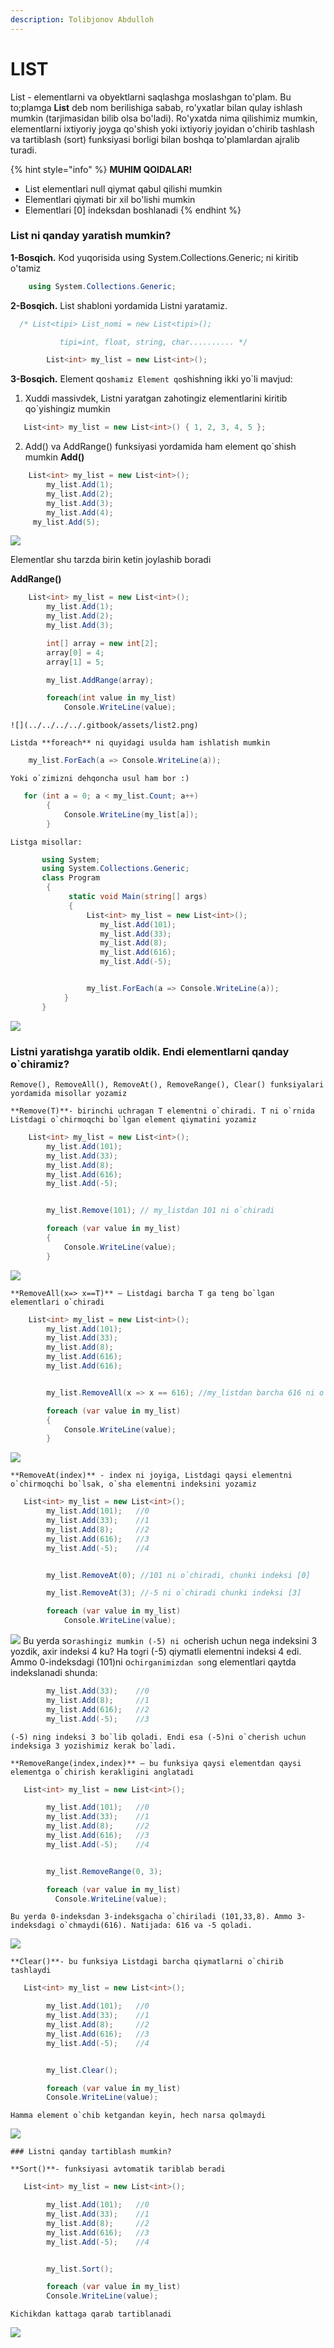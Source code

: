 ```yaml
---
description: Tolibjonov Abdulloh
---
```


# LIST

List - elementlarni va obyektlarni saqlashga moslashgan to'plam. Bu to;plamga **List** deb nom berilishiga sabab, ro'yxatlar bilan qulay ishlash mumkin (tarjimasidan bilib olsa bo'ladi). Ro'yxatda nima qilishimiz mumkin, elementlarni ixtiyoriy joyga qo'shish yoki ixtiyoriy joyidan o'chirib tashlash va tartiblash (sort) funksiyasi borligi bilan boshqa to'plamlardan ajralib turadi. 

{% hint style="info" %}
**MUHIM QOIDALAR!**
-	List elementlari null qiymat qabul qilishi mumkin
-	Elementlari qiymati bir xil bo'lishi mumkin
-	Elementlari [0] indeksdan boshlanadi
{% endhint %}

### List ni qanday yaratish mumkin?

**1-Bosqich.** Kod yuqorisida using System.Collections.Generic; ni kiritib o'tamiz

```csharp
    using System.Collections.Generic;
```

**2-Bosqich.** List<T> shabloni yordamida Listni yaratamiz.
  
```csharp
  /* List<tipi> List_nomi = new List<tipi>(); 

           tipi=int, float, string, char.......... */

        List<int> my_list = new List<int>();
```
  
**3-Bosqich.** Element qo`shamiz
  Element qo`shishning ikki yo`li mavjud:
   1) Xuddi massivdek, Listni yaratgan zahotingiz elementlarini kiritib qo`yishingiz mumkin
 ```csharp
    List<int> my_list = new List<int>() { 1, 2, 3, 4, 5 };
 ```
   2) Add() va AddRange() funksiyasi yordamida ham element qo`shish mumkin
    **Add()**
```csharp    
    List<int> my_list = new List<int>();
        my_list.Add(1);
        my_list.Add(2);
        my_list.Add(3);
        my_list.Add(4);
     my_list.Add(5);
```
   ![](../../../../.gitbook/assets/list1.png)
    
  Elementlar shu tarzda birin ketin joylashib boradi
   
   **AddRange()**
```csharp
    List<int> my_list = new List<int>();
        my_list.Add(1);
        my_list.Add(2);
        my_list.Add(3);

        int[] array = new int[2];
        array[0] = 4;
        array[1] = 5;

        my_list.AddRange(array);

        foreach(int value in my_list)
            Console.WriteLine(value);
```
    ![](../../../../.gitbook/assets/list2.png)
    
    Listda **foreach** ni quyidagi usulda ham ishlatish mumkin
```csharp
    my_list.ForEach(a => Console.WriteLine(a));
```
    Yoki o`zimizni dehqoncha usul ham bor :) 
```csharp
   for (int a = 0; a < my_list.Count; a++)
        {
            Console.WriteLine(my_list[a]);
        }
```  
   
    Listga misollar:
                                     
```csharp
       using System;
       using System.Collections.Generic;
       class Program
        {
             static void Main(string[] args)
             {
                 List<int> my_list = new List<int>();
                    my_list.Add(101);
                    my_list.Add(33);
                    my_list.Add(8);
                    my_list.Add(616);
                    my_list.Add(-5);


                 my_list.ForEach(a => Console.WriteLine(a));
            }
       }
```                                  
   ![](../../../../.gitbook/assets/list3.png)
    
 ### Listni yaratishga yaratib oldik. Endi elementlarni qanday o`chiramiz?
    Remove(), RemoveAll(), RemoveAt(), RemoveRange(), Clear() funksiyalari yordamida misollar yozamiz
    
    **Remove(T)**- birinchi uchragan T elementni o`chiradi. T ni o`rnida Listdagi o`chirmoqchi bo`lgan element qiymatini yozamiz
```csharp
    List<int> my_list = new List<int>();
        my_list.Add(101);
        my_list.Add(33);
        my_list.Add(8);
        my_list.Add(616);
        my_list.Add(-5);


        my_list.Remove(101); // my_listdan 101 ni o`chiradi

        foreach (var value in my_list)
        {
            Console.WriteLine(value);
        }
```
   ![](../../../../.gitbook/assets/list4.png)
    
    **RemoveAll(x=> x==T)** – Listdagi barcha T ga teng bo`lgan elementlari o`chiradi
```csharp
    List<int> my_list = new List<int>();
        my_list.Add(101);
        my_list.Add(33);
        my_list.Add(8);
        my_list.Add(616);
        my_list.Add(616);


        my_list.RemoveAll(x => x == 616); //my_listdan barcha 616 ni o`chiradi

        foreach (var value in my_list)
        {
            Console.WriteLine(value);
        }
```
   ![](../../../../.gitbook/assets/list5.png)
    
    **RemoveAt(index)** - index ni joyiga, Listdagi qaysi elementni o`chirmoqchi bo`lsak, o`sha elementni indeksini yozamiz
```csharp
   List<int> my_list = new List<int>();
        my_list.Add(101);   //0
        my_list.Add(33);    //1
        my_list.Add(8);     //2
        my_list.Add(616);   //3
        my_list.Add(-5);    //4


        my_list.RemoveAt(0); //101 ni o`chiradi, chunki indeksi [0]

        my_list.RemoveAt(3); //-5 ni o`chiradi chunki indeksi [3]

        foreach (var value in my_list)
            Console.WriteLine(value); 
```
   ![](../../../../.gitbook/assets/list6.png)
    Bu yerda so`rashingiz mumkin (-5) ni o`cherish uchun nega indeksini 3 yozdik, axir indeksi 4 ku? Ha to`g`ri (-5) qiymatli elementni indeksi 4 edi. Ammo 0-indeksdagi (101)ni o`chirganimizdan so`ng elementlari qaytda indekslanadi shunda:
```csharp
        my_list.Add(33);    //0
        my_list.Add(8);     //1
        my_list.Add(616);   //2
        my_list.Add(-5);    //3 
```
    (-5) ning indeksi 3 bo`lib qoladi. Endi esa (-5)ni o`cherish uchun indeksiga 3 yozishimiz kerak bo`ladi.
    
    **RemoveRange(index,index)** – bu funksiya qaysi elementdan qaysi elementga o`chirish kerakligini anglatadi
```csharp
   List<int> my_list = new List<int>();

        my_list.Add(101);   //0
        my_list.Add(33);    //1
        my_list.Add(8);     //2
        my_list.Add(616);   //3
        my_list.Add(-5);    //4


        my_list.RemoveRange(0, 3);

        foreach (var value in my_list)
          Console.WriteLine(value); 
```
    Bu yerda 0-indeksdan 3-indeksgacha o`chiriladi (101,33,8). Ammo 3-indeksdagi o`chmaydi(616). Natijada: 616 va -5 qoladi.
    
   ![](../../../../.gitbook/assets/list7.png)
    
    **Clear()**- bu funksiya Listdagi barcha qiymatlarni o`chirib tashlaydi
```csharp
   List<int> my_list = new List<int>();

        my_list.Add(101);   //0
        my_list.Add(33);    //1
        my_list.Add(8);     //2
        my_list.Add(616);   //3
        my_list.Add(-5);    //4


        my_list.Clear();

        foreach (var value in my_list)
        Console.WriteLine(value); 
```
    Hamma element o`chib ketgandan keyin, hech narsa qolmaydi
   ![](../../../../.gitbook/assets/list8.png)
    
    ### Listni qanday tartiblash mumkin?
    
    **Sort()**- funksiyasi avtomatik tariblab beradi
```csharp
   List<int> my_list = new List<int>();

        my_list.Add(101);   //0
        my_list.Add(33);    //1
        my_list.Add(8);     //2
        my_list.Add(616);   //3
        my_list.Add(-5);    //4


        my_list.Sort();

        foreach (var value in my_list)
        Console.WriteLine(value); 
```
    Kichikdan kattaga qarab tartiblanadi
   ![](../../../../.gitbook/assets/list9.png)
